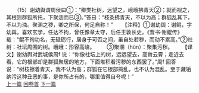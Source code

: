 　　（15）谢幼舆谓周侯曰①：“卿类社树，远望之，峨峨拂青天②；就而视之，其根则群狐所托，下聚涵而已③。”答曰：“枝条拂青天，不以为高；群狐乱其下，不以为浊。聚溷之秽，卿之所保，何足自称！”
　　【注释】①谢幼舆：谢鲲，字幼舆，喜欢玄学，任达不拘，曾任豫章太守，后任王敦长史。《晋书·谢鲲传》载：“鲲不徇功名，无砥砺行，居身于可否之间，虽自处若秽，而动不累高。”②社树：社坛周围的树。峨峨：形容高峻。
　　③聚溷（hùn）：聚集污秽。
　　【译文】谢幼舆对武城侯周f 说：“你像社坛上的树，远远望去，高耸云霄；走近去看，它的根部却是群狐聚居的地方，下面堆积看污秽的东西罢了。”周f 回答说：“树枝擦着青天，我不认为高；群狐在它根部捣乱，也不认为混乱。至于藏垢纳污这种丑恶的事，是你所占有的，哪里值得自夸呢！”
<br>[上一篇](25_14) [回卷首](25_00) [下一篇](25_16)
